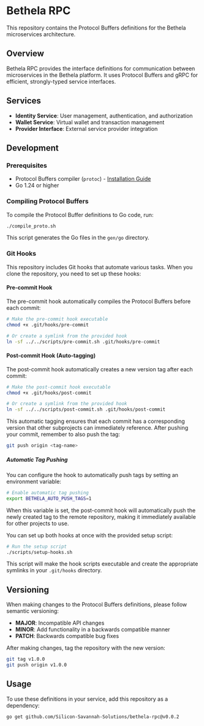 # Bethela RPC

This repository contains the Protocol Buffers definitions for the Bethela microservices architecture.

## Overview

Bethela RPC provides the interface definitions for communication between microservices in the Bethela platform. It uses Protocol Buffers and gRPC for efficient, strongly-typed service interfaces.

## Services

- **Identity Service**: User management, authentication, and authorization
- **Wallet Service**: Virtual wallet and transaction management
- **Provider Interface**: External service provider integration

## Development

### Prerequisites

- Protocol Buffers compiler (`protoc`) - [Installation Guide](https://github.com/protocolbuffers/protobuf/releases)
- Go 1.24 or higher

### Compiling Protocol Buffers

To compile the Protocol Buffer definitions to Go code, run:

```bash
./compile_proto.sh
```

This script generates the Go files in the `gen/go` directory.

### Git Hooks

This repository includes Git hooks that automate various tasks. When you clone the repository, you need to set up these hooks:

#### Pre-commit Hook

The pre-commit hook automatically compiles the Protocol Buffers before each commit:

```bash
# Make the pre-commit hook executable
chmod +x .git/hooks/pre-commit

# Or create a symlink from the provided hook
ln -sf ../../scripts/pre-commit.sh .git/hooks/pre-commit
```

#### Post-commit Hook (Auto-tagging)

The post-commit hook automatically creates a new version tag after each commit:

```bash
# Make the post-commit hook executable
chmod +x .git/hooks/post-commit

# Or create a symlink from the provided hook
ln -sf ../../scripts/post-commit.sh .git/hooks/post-commit
```

This automatic tagging ensures that each commit has a corresponding version that other subprojects can immediately reference. After pushing your commit, remember to also push the tag:

```bash
git push origin <tag-name>
```

##### Automatic Tag Pushing

You can configure the hook to automatically push tags by setting an environment variable:

```bash
# Enable automatic tag pushing
export BETHELA_AUTO_PUSH_TAGS=1
```

When this variable is set, the post-commit hook will automatically push the newly created tag to the remote repository, making it immediately available for other projects to use.

You can set up both hooks at once with the provided setup script:

```bash
# Run the setup script
./scripts/setup-hooks.sh
```

This script will make the hook scripts executable and create the appropriate symlinks in your `.git/hooks` directory.

## Versioning

When making changes to the Protocol Buffers definitions, please follow semantic versioning:

- **MAJOR**: Incompatible API changes
- **MINOR**: Add functionality in a backwards compatible manner
- **PATCH**: Backwards compatible bug fixes

After making changes, tag the repository with the new version:

```bash
git tag v1.0.0
git push origin v1.0.0
```

## Usage

To use these definitions in your service, add this repository as a dependency:

```bash
go get github.com/Silicon-Savannah-Solutions/bethela-rpc@v0.0.2
```